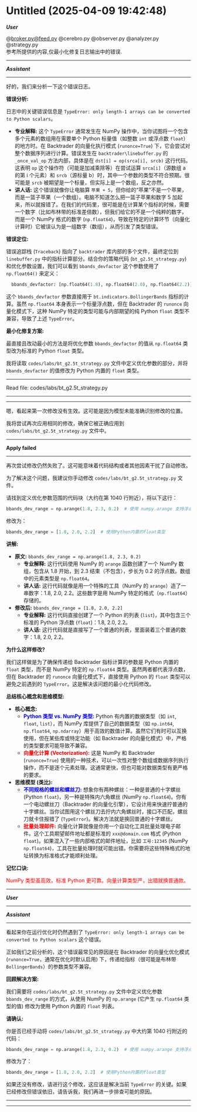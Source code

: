 <!-- Generated by SpecStory -->

# Untitled (2025-04-09 19:42:48)

_**User**_

@broker.py@feed.py @cerebro.py @observer.py
@analyzer.py @strategy.py  
参考所提供的内容,仅最小化修复日志输出中的错误. 

---

_**Assistant**_



---

好的，我们来分析一下这个错误日志。

**错误分析:**

日志中的关键错误信息是 `TypeError: only length-1 arrays can be converted to Python scalars`。

*   **专业解释:** 这个 `TypeError` 通常发生在 NumPy 操作中，当你试图将一个包含多个元素的数组用在需要单个 Python 标量值（如整数 `int` 或浮点数 `float`）的地方时。在 Backtrader 的向量化执行模式 (`runonce=True`) 下，它会尝试对整个数据序列进行计算。错误发生在 `backtrader\linebuffer.py` 的 `_once_val_op` 方法内部，具体是在 `dst[i] = op(srca[i], srcb)` 这行代码。这表明 `op` 这个操作符（可能是加减乘除等）在尝试运算 `srca[i]`（源数组 a 的第 i 个元素）和 `srcb`（源标量 b）时，其中一个参数的类型不符合预期。很可能是 `srcb` 被期望是一个标量，但实际上是一个数组，反之亦然。
*   **讲人话:** 这个错误就像你让电脑算 `苹果 + 5`，但你给的“苹果”不是一个苹果，而是一篮子苹果（一个数组）。电脑不知道怎么把一篮子苹果和数字 5 加起来，所以就报错了。在我们的代码里，很可能是在计算某个指标的时候，需要一个数字（比如布林带的标准差倍数），但我们给它的不是一个纯粹的数字，而是一个 NumPy 格式的数字 (`np.float64`)，导致在特定的计算环节（向量化计算时）它被误认为是一组数字（数组），从而引发了类型错误。

**错误定位:**

错误追踪栈 (`Traceback`) 指向了 `backtrader` 库内部的多个文件，最终定位到 `linebuffer.py` 中的指标计算部分。结合你的策略代码 (`bt_g2.5t_strategy.py`) 和优化参数设置，我们可以看到 `bbands_devfactor` 这个参数使用了 `np.float64()` 来定义：

```python
  bbands_devfactor: [np.float64(1.8), np.float64(2.0), np.float64(2.2)]
```

这个 `bbands_devfactor` 参数直接用于 `bt.indicators.BollingerBands` 指标的计算。虽然 `np.float64` 本身表示一个标量浮点数，但在 Backtrader 的 `runonce` 向量化模式下，这种 NumPy 特定的类型可能与内部期望的纯 Python `float` 类型不兼容，导致了上述 `TypeError`。

**最小化修复方案:**

最直接且改动最小的方法是将优化参数 `bbands_devfactor` 的值从 `np.float64` 类型改为标准的 Python `float` 类型。

我将读取 `codes/labs/bt_g2.5t_strategy.py` 文件中定义优化参数的部分，并将 `bbands_devfactor` 的值修改为 Python 内置的 `float` 类型。



---

Read file: codes/labs/bt_g2.5t_strategy.py

---



---

嗯，看起来第一次修改没有生效。这可能是因为模型未能准确识别修改的位置。

我将尝试再次应用相同的修改，确保它被正确应用到 `codes/labs/bt_g2.5t_strategy.py` 文件中。

---

**Apply failed**

---

再次尝试修改仍然失败了。这可能意味着代码结构或者其他因素干扰了自动修改。

为了解决这个问题，我建议你手动修改 `codes/labs/bt_g2.5t_strategy.py` 文件。

请找到定义优化参数范围的代码块（大约在第 1040 行附近），将以下这行：

```python
bbands_dev_range = np.arange(1.8, 2.3, 0.2)  # 使用 numpy.arange 支持浮点数步长
```

修改为：

```python
bbands_dev_range = [1.8, 2.0, 2.2]  # 使用Python内置的float类型
```

**讲解:**

*   **原文:** `bbands_dev_range = np.arange(1.8, 2.3, 0.2)`
    *   **专业解释:** 这行代码使用 NumPy 的 `arange` 函数创建了一个 NumPy 数组，包含从 1.8 开始，到 2.3 结束（不包含），步长为 0.2 的浮点数。数组中的元素类型是 `np.float64`。
    *   **讲人话:** 这行代码就像是用一个特殊的工具（NumPy 的 `arange`）造了一串数字：1.8, 2.0, 2.2。这些数字是用 NumPy 特定的格式（`np.float64`）存储的。
*   **修改后:** `bbands_dev_range = [1.8, 2.0, 2.2]`
    *   **专业解释:** 这行代码直接创建了一个 Python 的列表 (`list`)，其中包含三个标准的 Python 浮点数 (`float`)：1.8, 2.0, 2.2。
    *   **讲人话:** 这行代码就是直接写了一个普通的列表，里面装着三个普通的数字：1.8, 2.0, 2.2。

**为什么这样修改?**

我们这样做是为了确保传递给 Backtrader 指标计算的参数是 Python 内置的 `float` 类型，而不是 NumPy 特定的 `np.float64` 类型。虽然两者都代表浮点数，但在 Backtrader 的 `runonce` 向量化模式下，直接使用 Python 的 `float` 类型可以避免之前遇到的 `TypeError`。这是解决该问题的最小化代码修改。

**总结核心概念和思维模型:**

*   **核心概念:**
    *   <font color='blue'>**Python 类型 vs. NumPy 类型:**</font> Python 有内置的数据类型（如 `int`, `float`, `list`），而 NumPy 库提供了自己的数据类型（如 `np.int64`, `np.float64`, `np.ndarray`）用于高效的数值计算。虽然它们有时可以互换使用，但在某些库或特定功能（如 Backtrader 的向量化模式）中，严格的类型要求可能导致不兼容。
    *   <font color='red'>**向量化计算 (Vectorization):**</font> 这是 NumPy 和 Backtrader (`runonce=True`) 使用的一种技术，可以一次性对整个数组或数据序列执行操作，而不是逐个元素处理。这通常更快，但也可能对数据类型有更严格的要求。
*   **思维模型 (类比):**
    *   <font color='blue'>**不同规格的螺丝和螺丝刀:**</font> 想象你有两种螺丝：一种是普通的十字螺丝 (Python `float`)，另一种是特殊内六角螺丝 (NumPy `np.float64`)。你有一个电动螺丝刀（Backtrader 的向量化引擎），它设计用来快速拧普通的十字螺丝。当你试图用这个螺丝刀去拧内六角螺丝时，接口不匹配，螺丝刀就卡住报错了 (`TypeError`)。解决方法就是换回普通的十字螺丝。
    *   <font color='red'>**批量处理邮件:**</font> 向量化计算就像是你用一个自动化工具批量处理电子邮件。这个工具期望邮件地址都是标准的 `xxx@domain.com` 格式 (Python `float`)。如果混入了一些内部格式的邮件地址，比如 `工号:12345` (NumPy `np.float64`)，工具在批量处理时就可能出错。你需要将这些特殊格式的地址转换为标准格式才能顺利处理。

**记忆口诀:**

<font color='red'>NumPy 类型虽高效，标准 Python 更可靠。向量计算类型严，出错就换普通款。</font>

---

_**User**_



---

_**Assistant**_



---

看起来你在运行优化时仍然遇到了 `TypeError: only length-1 arrays can be converted to Python scalars` 这个错误。

正如我们之前分析的，这个错误最常见的原因是在 Backtrader 的向量化优化模式 (`runonce=True`，通常在优化时默认启用) 下，传递给指标（很可能是布林带 `BollingerBands`）的参数类型不兼容。

**回顾解决方案:**

我们需要将 `codes/labs/bt_g2.5t_strategy.py` 文件中定义优化参数 `bbands_dev_range` 的方式，从使用 NumPy 的 `np.arange` (它产生 `np.float64` 类型的值) 修改为使用 Python 内置的 `float` 列表。

**请确认:**

你是否已经手动将 `codes/labs/bt_g2.5t_strategy.py` 中大约第 1040 行附近的代码：

```python
bbands_dev_range = np.arange(1.8, 2.3, 0.2)  # 使用 numpy.arange 支持浮点数步长
```

修改为了：

```python
bbands_dev_range = [1.8, 2.0, 2.2]  # 使用Python内置的float类型
```

如果还没有修改，请进行这个修改，这应该是解决当前 `TypeError` 的关键。如果已经修改但错误依旧，请告诉我，我们再进一步排查可能的原因。

---



---

